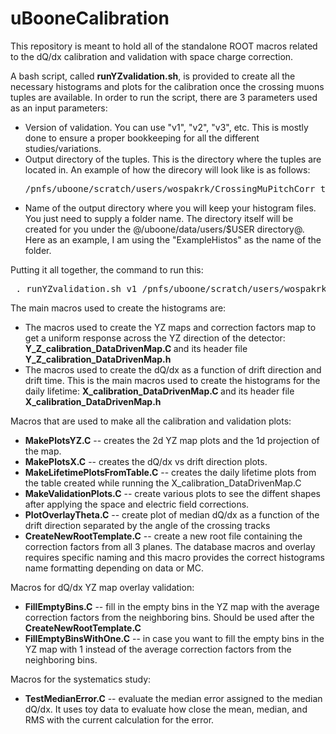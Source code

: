 # uBooneCalibration

This repository is meant to hold all of the standalone ROOT macros related to the dQ/dx calibration and validation with space charge correction.

A bash script, called <b>runYZvalidation.sh</b>, is provided to create all the necessary histograms and plots for the calibration once the crossing muons tuples are available. In order to run the script, there are 3 parameters used as an input parameters:
<ul>
<li> Version of validation. You can use "v1", "v2", "v3", etc. This is mostly done to ensure a proper bookkeeping for all the different studies/variations. </li>
<li> Output directory of the tuples. This is the directory where the tuples are located in. An example of how the direcory will look like is as follows: <pre>/pnfs/uboone/scratch/users/wospakrk/CrossingMuPitchCorr_take2/v08_00_00_12/CrossingMuPitchCorr@ </pre>
<li> Name of the output directory where you will keep your histogram files. You just need to supply a folder name. The directory itself will be created for you under the @/uboone/data/users/$USER directory@. Here as an example, I am using the "ExampleHistos" as the name of the folder.</li>
</ul>

Putting it all together, the command to run this:
<pre> . runYZvalidation.sh v1 /pnfs/uboone/scratch/users/wospakrk/CrossingMuPitchCorr_take2/v08_00_00_12/CrossingMuPitchCorr ExampleHistos </pre>

The main macros used to create the histograms are:
<ul>
<li>The macros used to create the YZ maps and correction factors map to get a uniform response across the YZ direction of the detector:
<dev> <b>Y_Z_calibration_DataDrivenMap.C </b> and its header file <b>Y_Z_calibration_DataDrivenMap.h </b> </dev></li>
<li>The macros used to create the dQ/dx as a function of drift direction and drift time. This is the main macros used to create the histograms for the daily lifetime:
<dev> <b>X_calibration_DataDrivenMap.C </b> and its header file <b>X_calibration_DataDrivenMap.h </b> </dev></li>
</ul>

Macros that are used to make all the calibration and validation plots:

<ul>
  <li> <b>MakePlotsYZ.C</b> -- creates the 2d YZ map plots and the 1d projection of the map.</li>
  <li> <b>MakePlotsX.C</b> -- creates the dQ/dx vs drift direction plots.</li>
  <li> <b>MakeLifetimePlotsFromTable.C</b> -- creates the daily lifetime plots from the table created while running the X_calibration_DataDrivenMap.C</li>
  <li> <b>MakeValidationPlots.C</b> -- create various plots to see the diffent shapes after applying the space and electric field corrections.</li>
  <li> <b>PlotOverlayTheta.C</b> -- create plot of median dQ/dx as a function of the drift direction separated by the angle of the crossing tracks</li>
  <li> <b>CreateNewRootTemplate.C</b> -- create a new root file containing the correction factors from all 3 planes. The database macros and overlay requires specific naming and this macro provides the correct histograms name formatting depending on data or MC.</li>
</ul>

Macros for dQ/dx YZ map overlay validation:
<ul>
  <li> <b>FillEmptyBins.C</b> -- fill in the empty bins in the YZ map with the average correction factors from the neighboring bins. Should be used after the <b>CreateNewRootTemplate.C</b></li>
  <li> <b>FillEmptyBinsWithOne.C</b> -- in case you want to fill the empty bins in the YZ map with 1 instead of the average correction factors from the neighboring bins.
</ul>
Macros for the systematics study:
<ul>
  <li> <b>TestMedianError.C</b> -- evaluate the median error assigned to the median dQ/dx. It uses toy data to evaluate how close the mean, median, and RMS with the current calculation for the error. 
</ul>
